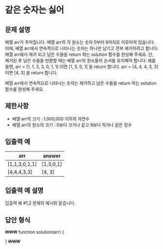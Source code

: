 # 같은 숫자는 싫어

## 문제 설명
배열 arr가 주어집니다. 배열 arr의 각 원소는 숫자 0부터 9까지로 이루어져 있습니다. 
이때, 배열 arr에서 연속적으로 나타나는 숫자는 하나만 남기고 전부 제거하려고 합니다. 
배열 arr에서 제거 되고 남은 수들을 return 하는 solution 함수를 완성해 주세요. 
단, 제거된 후 남은 수들을 반환할 때는 배열 arr의 원소들의 순서를 유지해야 합니다.
예를 들면,
arr = [1, 1, 3, 3, 0, 1, 1] 이면 [1, 3, 0, 1] 을 return 합니다.
arr = [4, 4, 4, 3, 3] 이면 [4, 3] 을 return 합니다.

배열 arr에서 연속적으로 나타나는 숫자는 제거하고 남은 수들을 return 하는 solution 함수를 완성해 주세요.

## 제한사항
* 배열 arr의 크기 : 1,000,000 이하의 자연수
* 배열 arr의 원소의 크기 : 0보다 크거나 같고 9보다 작거나 같은 정수

## 입출력 예
arr           |  answer
------------- | ---------
[1,1,3,0,1,1] | [1,3,0,1]
[4,4,4,3,3]   | [4, 3]

## 입출력 예 설명
입출력 예 #1,2
문제의 예시와 같습니다.

## 답안 형식
₩₩₩
function solution(arr) {

}
₩₩₩
